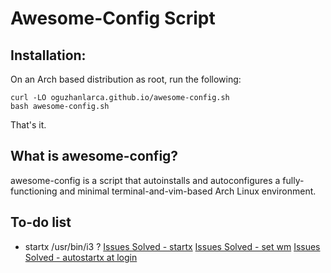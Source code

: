 # Awesome-Config Script


## Installation:

On an Arch based distribution as root, run the following:

```
curl -LO oguzhanlarca.github.io/awesome-config.sh
bash awesome-config.sh
```

That's it.

## What is awesome-config?

awesome-config is a script that autoinstalls and autoconfigures a fully-functioning
and minimal terminal-and-vim-based Arch Linux environment.

## To-do list

 - startx /usr/bin/i3 ?
[Issues Solved - startx](https://unix.stackexchange.com/questions/12269/arch-installation-startx-not-working)
[Issues Solved - set wm](https://wiki.archlinux.org/index.php/Xinit)
[Issues Solved - autostartx at login](https://wiki.archlinux.org/index.php/Xinit#Autostart_X_at_login)


